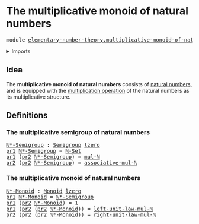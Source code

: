 # The multiplicative monoid of natural numbers

<pre class="Agda"><a id="57" class="Keyword">module</a> <a id="64" href="elementary-number-theory.multiplicative-monoid-of-natural-numbers.html" class="Module">elementary-number-theory.multiplicative-monoid-of-natural-numbers</a> <a id="130" class="Keyword">where</a>
</pre>
<details><summary>Imports</summary>

<pre class="Agda"><a id="186" class="Keyword">open</a> <a id="191" class="Keyword">import</a> <a id="198" href="elementary-number-theory.equality-natural-numbers.html" class="Module">elementary-number-theory.equality-natural-numbers</a>
<a id="248" class="Keyword">open</a> <a id="253" class="Keyword">import</a> <a id="260" href="elementary-number-theory.multiplication-natural-numbers.html" class="Module">elementary-number-theory.multiplication-natural-numbers</a>

<a id="317" class="Keyword">open</a> <a id="322" class="Keyword">import</a> <a id="329" href="foundation.dependent-pair-types.html" class="Module">foundation.dependent-pair-types</a>
<a id="361" class="Keyword">open</a> <a id="366" class="Keyword">import</a> <a id="373" href="foundation.universe-levels.html" class="Module">foundation.universe-levels</a>

<a id="401" class="Keyword">open</a> <a id="406" class="Keyword">import</a> <a id="413" href="group-theory.monoids.html" class="Module">group-theory.monoids</a>
<a id="434" class="Keyword">open</a> <a id="439" class="Keyword">import</a> <a id="446" href="group-theory.semigroups.html" class="Module">group-theory.semigroups</a>
</pre>
</details>

## Idea

The **multiplicative monoid of natural numbers** consists of
[natural numbers](elementary-number-theory.natural-numbers.md), and is equipped
with the
[multiplication operation](elementary-number-theory.multiplication-natural-numbers.md)
of the natural numbers as its multiplicative structure.

## Definitions

### The multiplicative semigroup of natural numbers

<pre class="Agda"><a id="ℕ*-Semigroup"></a><a id="867" href="elementary-number-theory.multiplicative-monoid-of-natural-numbers.html#867" class="Function">ℕ*-Semigroup</a> <a id="880" class="Symbol">:</a> <a id="882" href="group-theory.semigroups.html#802" class="Function">Semigroup</a> <a id="892" href="Agda.Primitive.html#915" class="Primitive">lzero</a>
<a id="898" href="foundation.dependent-pair-types.html#603" class="Field">pr1</a> <a id="902" href="elementary-number-theory.multiplicative-monoid-of-natural-numbers.html#867" class="Function">ℕ*-Semigroup</a> <a id="915" class="Symbol">=</a> <a id="917" href="elementary-number-theory.equality-natural-numbers.html#1914" class="Function">ℕ-Set</a>
<a id="923" href="foundation.dependent-pair-types.html#603" class="Field">pr1</a> <a id="927" class="Symbol">(</a><a id="928" href="foundation.dependent-pair-types.html#615" class="Field">pr2</a> <a id="932" href="elementary-number-theory.multiplicative-monoid-of-natural-numbers.html#867" class="Function">ℕ*-Semigroup</a><a id="944" class="Symbol">)</a> <a id="946" class="Symbol">=</a> <a id="948" href="elementary-number-theory.multiplication-natural-numbers.html#1234" class="Function">mul-ℕ</a>
<a id="954" href="foundation.dependent-pair-types.html#615" class="Field">pr2</a> <a id="958" class="Symbol">(</a><a id="959" href="foundation.dependent-pair-types.html#615" class="Field">pr2</a> <a id="963" href="elementary-number-theory.multiplicative-monoid-of-natural-numbers.html#867" class="Function">ℕ*-Semigroup</a><a id="975" class="Symbol">)</a> <a id="977" class="Symbol">=</a> <a id="979" href="elementary-number-theory.multiplication-natural-numbers.html#3956" class="Function">associative-mul-ℕ</a>
</pre>
### The multiplicative monoid of natural numbers

<pre class="Agda"><a id="ℕ*-Monoid"></a><a id="1060" href="elementary-number-theory.multiplicative-monoid-of-natural-numbers.html#1060" class="Function">ℕ*-Monoid</a> <a id="1070" class="Symbol">:</a> <a id="1072" href="group-theory.monoids.html#787" class="Function">Monoid</a> <a id="1079" href="Agda.Primitive.html#915" class="Primitive">lzero</a>
<a id="1085" href="foundation.dependent-pair-types.html#603" class="Field">pr1</a> <a id="1089" href="elementary-number-theory.multiplicative-monoid-of-natural-numbers.html#1060" class="Function">ℕ*-Monoid</a> <a id="1099" class="Symbol">=</a> <a id="1101" href="elementary-number-theory.multiplicative-monoid-of-natural-numbers.html#867" class="Function">ℕ*-Semigroup</a>
<a id="1114" href="foundation.dependent-pair-types.html#603" class="Field">pr1</a> <a id="1118" class="Symbol">(</a><a id="1119" href="foundation.dependent-pair-types.html#615" class="Field">pr2</a> <a id="1123" href="elementary-number-theory.multiplicative-monoid-of-natural-numbers.html#1060" class="Function">ℕ*-Monoid</a><a id="1132" class="Symbol">)</a> <a id="1134" class="Symbol">=</a> <a id="1136" class="Number">1</a>
<a id="1138" href="foundation.dependent-pair-types.html#603" class="Field">pr1</a> <a id="1142" class="Symbol">(</a><a id="1143" href="foundation.dependent-pair-types.html#615" class="Field">pr2</a> <a id="1147" class="Symbol">(</a><a id="1148" href="foundation.dependent-pair-types.html#615" class="Field">pr2</a> <a id="1152" href="elementary-number-theory.multiplicative-monoid-of-natural-numbers.html#1060" class="Function">ℕ*-Monoid</a><a id="1161" class="Symbol">))</a> <a id="1164" class="Symbol">=</a> <a id="1166" href="elementary-number-theory.multiplication-natural-numbers.html#2056" class="Function">left-unit-law-mul-ℕ</a>
<a id="1186" href="foundation.dependent-pair-types.html#615" class="Field">pr2</a> <a id="1190" class="Symbol">(</a><a id="1191" href="foundation.dependent-pair-types.html#615" class="Field">pr2</a> <a id="1195" class="Symbol">(</a><a id="1196" href="foundation.dependent-pair-types.html#615" class="Field">pr2</a> <a id="1200" href="elementary-number-theory.multiplicative-monoid-of-natural-numbers.html#1060" class="Function">ℕ*-Monoid</a><a id="1209" class="Symbol">))</a> <a id="1212" class="Symbol">=</a> <a id="1214" href="elementary-number-theory.multiplication-natural-numbers.html#1897" class="Function">right-unit-law-mul-ℕ</a>
</pre>